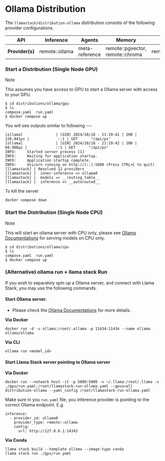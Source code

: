 # Ollama Distribution

The `llamastack/distribution-ollama` distribution consists of the following provider configurations.

| **API**         	| **Inference**  	| **Agents**     	| **Memory**                       	| **Safety**     	| **Telemetry**  	|
|-----------------	|----------------	|----------------	|----------------------------------	|----------------	|----------------	|
| **Provider(s)** 	| remote::ollama 	| meta-reference 	| remote::pgvector, remote::chroma 	| remote::ollama 	| meta-reference 	|


### Start a Distribution (Single Node GPU)

> [!NOTE]
> This assumes you have access to GPU to start a Ollama server with access to your GPU.

```
$ cd distributions/ollama/gpu
$ ls
compose.yaml  run.yaml
$ docker compose up
```

You will see outputs similar to following ---
```
[ollama]               | [GIN] 2024/10/18 - 21:19:41 | 200 |     226.841µs |             ::1 | GET      "/api/ps"
[ollama]               | [GIN] 2024/10/18 - 21:19:42 | 200 |      60.908µs |             ::1 | GET      "/api/ps"
INFO:     Started server process [1]
INFO:     Waiting for application startup.
INFO:     Application startup complete.
INFO:     Uvicorn running on http://[::]:5000 (Press CTRL+C to quit)
[llamastack] | Resolved 12 providers
[llamastack] |  inner-inference => ollama0
[llamastack] |  models => __routing_table__
[llamastack] |  inference => __autorouted__
```

To kill the server
```
docker compose down
```

### Start the Distribution (Single Node CPU)

> [!NOTE]
> This will start an ollama server with CPU only, please see [Ollama Documentations](https://github.com/ollama/ollama) for serving models on CPU only.

```
$ cd distributions/ollama/cpu
$ ls
compose.yaml  run.yaml
$ docker compose up
```

### (Alternative) ollama run + llama stack Run

If you wish to separately spin up a Ollama server, and connect with Llama Stack, you may use the following commands.

#### Start Ollama server.
- Please check the [Ollama Documentations](https://github.com/ollama/ollama) for more details.

**Via Docker**
```
docker run -d -v ollama:/root/.ollama -p 11434:11434 --name ollama ollama/ollama
```

**Via CLI**
```
ollama run <model_id>
```

#### Start Llama Stack server pointing to Ollama server

**Via Docker**
```
docker run --network host -it -p 5000:5000 -v ~/.llama:/root/.llama -v ./gpu/run.yaml:/root/llamastack-run-ollama.yaml --gpus=all distribution-ollama --yaml_config /root/llamastack-run-ollama.yaml
```

Make sure in you `run.yaml` file, you inference provider is pointing to the correct Ollama endpoint. E.g.
```
inference:
  - provider_id: ollama0
    provider_type: remote::ollama
    config:
      url: http://127.0.0.1:14343
```

**Via Conda**

```
llama stack build --template ollama --image-type conda
llama stack run ./gpu/run.yaml
```
